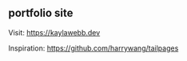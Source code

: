 ## portfolio site

Visit: https://kaylawebb.dev

Inspiration: https://github.com/harrywang/tailpages